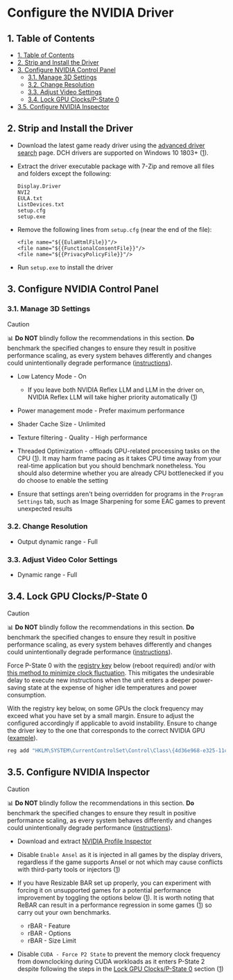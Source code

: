 <h1 id="configure-the-nvidia-driver">Configure the NVIDIA Driver</h1>

<h2 id="table-of-contents">1. Table of Contents</h2>

- [1. Table of Contents](#table-of-contents)
- [2. Strip and Install the Driver](#strip-and-install-the-driver)
- [3. Configure NVIDIA Control Panel](#configure-nvidia-control-panel)
  - [3.1. Manage 3D Settings](#manage-3d-settings)
  - [3.2. Change Resolution](#change-resolution)
  - [3.3. Adjust Video  Settings](#adjust-video-color-settings)
  - [3.4. Lock GPU Clocks/P-State 0](#lock-gpu-clocksp-state-0)
- [3.5. Configure NVIDIA Inspector](#configure-nvidia-inspector)

<h2 id="strip-and-install-the-driver">2. Strip and Install the Driver</h2>

- Download the latest game ready driver using the [advanced driver search](https://www.nvidia.com/download/find.aspx) page. DCH drivers are supported on Windows 10 1803+ ([1](https://nvidia.custhelp.com/app/answers/detail/a_id/4777/~/nvidia-dch%2Fstandard-display-drivers-for-windows-10-faq)).

- Extract the driver executable package with 7-Zip and remove all files and folders except the following:

    ```
    Display.Driver
    NVI2
    EULA.txt
    ListDevices.txt
    setup.cfg
    setup.exe
    ```

- Remove the following lines from ``setup.cfg`` (near the end of the file):

    ```
    <file name="${{EulaHtmlFile}}"/>
    <file name="${{FunctionalConsentFile}}"/>
    <file name="${{PrivacyPolicyFile}}"/>
    ```

- Run ``setup.exe`` to install the driver

<h2 id="configure-nvidia-control-panel">3. Configure NVIDIA Control Panel</h2>

<h3 id="manage-3d-settings">3.1. Manage 3D Settings</h3>

> [!CAUTION]
> 📊 **Do NOT** blindly follow the recommendations in this section. **Do** benchmark the specified changes to ensure they result in positive performance scaling, as every system behaves differently and changes could unintentionally degrade performance ([instructions](/README.md#3-benchmarking)).

- Low Latency Mode - On

  - If you leave both NVIDIA Reflex LLM and LLM in the driver on, NVIDIA Reflex LLM will take higher priority automatically ([1](https://www.nvidia.com/en-gb/geforce/news/reflex-low-latency-platform))

- Power management mode - Prefer maximum performance

- Shader Cache Size - Unlimited

- Texture filtering - Quality - High performance

- Threaded Optimization - offloads GPU-related processing tasks on the CPU ([1](https://tweakguides.pcgamingwiki.com/NVFORCE_8.html)). It may harm frame pacing as it takes CPU time away from your real-time application but you should benchmark nonetheless. You should also determine whether you are already CPU bottlenecked if you do choose to enable the setting

- Ensure that settings aren't being overridden for programs in the ``Program Settings`` tab, such as Image Sharpening for some EAC games to prevent unexpected results

<h3 id="change-resolution">3.2. Change Resolution</h3>

- Output dynamic range - Full

<h3 id="adjust-video-color-settings">3.3. Adjust Video Color Settings</h3>

- Dynamic range - Full

<h2 id="lock-gpu-clocksp-state-0">3.4. Lock GPU Clocks/P-State 0</h2>

> [!CAUTION]
> 📊 **Do NOT** blindly follow the recommendations in this section. **Do** benchmark the specified changes to ensure they result in positive performance scaling, as every system behaves differently and changes could unintentionally degrade performance ([instructions](/README.md#3-benchmarking)).

Force P-State 0 with the [registry key](https://github.com/djdallmann/GamingPCSetup/blob/master/CONTENT/RESEARCH/WINDRIVERS/README.md#q-is-there-a-registry-setting-that-can-force-your-display-adapter-to-remain-at-its-highest-performance-state-pstate-p0) below (reboot required) and/or with [this method to minimize clock fluctuation](https://docs.google.com/document/d/14ma-_Os3rNzio85yBemD-YSpF_1z75mZJz1UdzmW8GE/edit). This mitigates the undesirable delay to execute new instructions when the unit enters a deeper power-saving state at the expense of higher idle temperatures and power consumption.

With the registry key below, on some GPUs the clock frequency may exceed what you have set by a small margin. Ensure to adjust the configured accordingly if applicable to avoid instability. Ensure to change the driver key to the one that corresponds to the correct NVIDIA GPU ([example](/assets/images/find-driver-key-example.png)).

```bat
reg add "HKLM\SYSTEM\CurrentControlSet\Control\Class\{4d36e968-e325-11ce-bfc1-08002be10318}\0000" /v "DisableDynamicPstate" /t REG_DWORD /d "1" /f
```

<h2 id="configure-nvidia-inspector">3.5. Configure NVIDIA Inspector</h2>

> [!CAUTION]
> 📊 **Do NOT** blindly follow the recommendations in this section. **Do** benchmark the specified changes to ensure they result in positive performance scaling, as every system behaves differently and changes could unintentionally degrade performance ([instructions](/README.md#3-benchmarking)).

- Download and extract [NVIDIA Profile Inspector](https://github.com/Orbmu2k/nvidiaProfileInspector)

- Disable ``Enable Ansel`` as it is injected in all games by the display drivers, regardless if the game supports Ansel or not which may cause conflicts with third-party tools or injectors ([1](https://www.pcgamingwiki.com/wiki/Nvidia#Ansel))

- If you have Resizable BAR set up properly, you can experiment with forcing it on unsupported games for a potential performance improvement by toggling the options below ([1](https://www.youtube.com/watch?v=ZTOtqWTFSK8)). It is worth noting that ReBAR can result in a performance regression in some games ([1](https://www.techspot.com/review/2234-nvidia-resizable-bar)) so carry out your own benchmarks.

  - rBAR - Feature
  - rBAR - Options
  - rBAR - Size Limit

- Disable ``CUDA - Force P2 State`` to prevent the memory clock frequency from downclocking during CUDA workloads as it enters P-State 2 despite following the steps in the [Lock GPU Clocks/P-State 0](#lock-gpu-clocksp-state-0) section ([1](/assets/images/cuda-force-p2-state-analysis.png))
